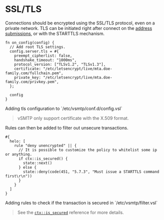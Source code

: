 # SSL/TLS

Connections should be encrypted using the SSL/TLS protocol, even on a private network.
TLS can be initiated right after connect on the [address submissions](../../ref/vSL/api/var::cfg.md), or with the STARTTLS mechanism.

```rust,ignore
fn on_config(config) {
  // Add root TLS settings.
  config.server.tls = #{
    preempt_cipherlist: false,
    handshake_timeout: "1000ms",
    protocol_version: ["TLSv1.2", "TLSv1.3"],
    certificate: "/etc/letsencrypt/live/mta.doe-family.com/fullchain.pem",
    private_key: "/etc/letsencrypt/live/mta.doe-family.com/privkey.pem",
  };

  config
}
```
<p class="ann"> Adding tls configuration to `/etc/vsmtp/conf.d/config.vsl` </p>

> vSMTP only support certificate with the X.509 format.

Rules can then be added to filter out unsecure transactions.

```
#{
  helo: [
    rule "deny unencrypted" || {
      // It is possible to customize the policy to whitelist some ip or anything.
      if ctx::is_secured() {
        state::next()
      } else {
        state::deny(code(451, "5.7.3", "Must issue a STARTTLS command first\r\n"))
      }
    }
  ]
}
```
<p class="ann"> Adding rules to check if the transaction is secured in `/etc/vsmtp/filter.vsl` </p>

> See the [`ctx::is_secured`][is_secured_fn_ref] reference for more details.

[is_secured_fn_ref]: ../../ref/vSL/api/fn::global::vsl-api.md
